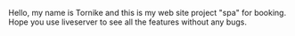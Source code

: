 Hello, my name is Tornike and this is my web site project "spa" for booking. Hope you use liveserver to see all the features without any bugs.
